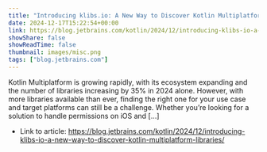 ```yaml
---
title: "Introducing klibs.io: A New Way to Discover Kotlin Multiplatform Libraries"
date: 2024-12-17T15:22:54+00:00
link: https://blog.jetbrains.com/kotlin/2024/12/introducing-klibs-io-a-new-way-to-discover-kotlin-multiplatform-libraries/
showShare: false
showReadTime: false
thumbnail: images/misc.png
tags: ["blog.jetbrains.com"]
---
```

Kotlin Multiplatform is growing rapidly, with its ecosystem expanding and the number of libraries increasing by 35% in 2024 alone. However, with more libraries available than ever, finding the right one for your use case and target platforms can still be a challenge. Whether you’re looking for a solution to handle permissions on iOS and […]

- Link to article: https://blog.jetbrains.com/kotlin/2024/12/introducing-klibs-io-a-new-way-to-discover-kotlin-multiplatform-libraries/